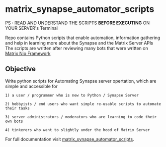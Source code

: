 # matrix_synapse_automator_scripts

PS : READ AND UNDERSTAND THE SCRIPTS **BEFORE EXECUTING** ON YOUR SERVER's Terminal

Repo contains Python scripts that enable automation, information gathering and help in learning more about the Synapse and the Matrix Server APIs
The scripts are written after reviewing many bots that were written on [Matrix Nio Framework](https://matrix-nio.readthedocs.io/)

## Objective

Write python scripts for Automating Synapse server opertation, which are simple and accessible for
    
    1) a user / programmer who is new to Python / Synapse Server  

    2) hobbyists / end users who want simple re-usable scripts to automate their tasks
    
    3) server administrators / moderators who are learning to code their own bots 

    4) tinkerers who want to slightly under the hood of Matrix Server 

For full documentation visit [matrix_synapse_automator_scripts](https://github.com/insightbuilder/matrix_synapse_automator_scripts).